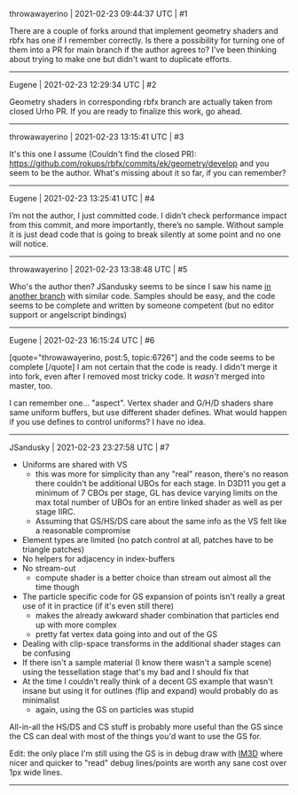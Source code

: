 throwawayerino | 2021-02-23 09:44:37 UTC | #1

There are a couple of forks around that implement geometry shaders and rbfx has one if I remember correctly. Is there a possibility for turning one of them into a PR for main branch if the author agrees to? I've been thinking about trying to make one but didn't want to duplicate efforts.

-------------------------

Eugene | 2021-02-23 12:29:34 UTC | #2

Geometry shaders in corresponding rbfx branch are actually taken from closed Urho PR. If you are ready to finalize this work, go ahead.

-------------------------

throwawayerino | 2021-02-23 13:15:41 UTC | #3

It's this one I assume (Couldn't find the closed PR): https://github.com/rokups/rbfx/commits/ek/geometry/develop and you seem to be the author. What's missing about it so far, if you can remember?

-------------------------

Eugene | 2021-02-23 13:25:41 UTC | #4

I’m not the author, I just committed code. I didn’t check performance impact from this commit, and more importantly, there’s no sample. Without sample it is just dead code that is going to break silently at some point and no one will notice.

-------------------------

throwawayerino | 2021-02-23 13:38:48 UTC | #5

Who's the author then? JSandusky seems to be since I saw his name [in another branch](https://github.com/urho3d/Urho3D/compare/master...eugeneko:GeometryShaders) with similar code.
Samples should be easy, and the code seems to be complete and written by someone competent (but no editor support or angelscript bindings)

-------------------------

Eugene | 2021-02-23 16:15:24 UTC | #6

[quote="throwawayerino, post:5, topic:6726"]
and the code seems to be complete
[/quote]
I am not certain that the code is ready. I didn't merge it into fork, even after I removed most tricky code. It _wasn't_ merged into master, too.

I can remember one... "aspect". Vertex shader and G/H/D shaders share same uniform buffers, but use different shader defines. What would happen if you use defines to control uniforms? I have no idea.

-------------------------

JSandusky | 2021-02-23 23:27:58 UTC | #7

* Uniforms are shared with VS
    * this was more for simplicity than any "real" reason, there's no reason there couldn't be additional UBOs for each stage. In D3D11 you get a minimum of 7 CBOs per stage, GL has device varying limits on the max total number of UBOs for an entire linked shader as well as per stage IIRC.
    * Assuming that GS/HS/DS care about the same info as the VS felt like a reasonable compromise
* Element types are limited (no patch control at all, patches have to be triangle patches)
* No helpers for adjacency in index-buffers
* No stream-out
    * compute shader is a better choice than stream out almost all the time though
* The particle specific code for GS expansion of points isn't really a great use of it in practice (if it's even still there)
    * makes the already awkward shader combination that particles end up with more complex
    * pretty fat vertex data going into and out of the GS
* Dealing with clip-space transforms in the additional shader stages can be confusing
* If there isn't a sample material (I know there wasn't a sample scene) using the tessellation stage that's my bad and I should fix that
* At the time I couldn't really think of a decent GS example that wasn't insane but using it for outlines (flip and expand) would probably do as minimalist
    * again, using the GS on particles was stupid

All-in-all the HS/DS and CS stuff is probably more useful than the GS since the CS can deal with most of the things you'd want to use the GS for.

Edit: the only place I'm still using the GS is in debug draw with [IM3D](https://github.com/john-chapman/im3d) where nicer and quicker to "read" debug lines/points are worth any sane cost over 1px wide lines.

-------------------------

